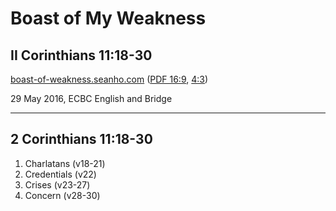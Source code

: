<!-- .slide: class="center" data-background-image="img/unsplash-SrlmVWkVfJM-cross.jpg" -->

# Boast of My Weakness
## II Corinthians 11:18-30
[boast-of-weakness.seanho.com](http://boast-of-weakness.seanho.com/)
([PDF 16:9](http://boast-of-weakness.seanho.com/boast-of-weakness-16_9.pdf),
[4:3](http://boast-of-weakness.seanho.com/boast-of-weakness-4_3.pdf))

>>>
29 May 2016, ECBC English and Bridge

----------------------------------------

## 2 Corinthians 11:18-30

1. Charlatans (v18-21)
2. Credentials (v22)
3. Crises (v23-27)
4. Concern (v28-30)
